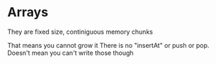 # Arrays
They are fixed size, continiguous memory chunks

That means you cannot grow it
There is no "insertAt" or push or pop. Doesn't mean you can't write those though